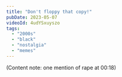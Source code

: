 ```yaml
---
title: "Don't floppy that copy!"
pubDate: 2023-05-07
videoId: 4udYSxuyszo
tags: 
  - "2000s"
  - "black"
  - "nostalgia"
  - "memes"
---
```


(Content note: one mention of rape at 00:18)
